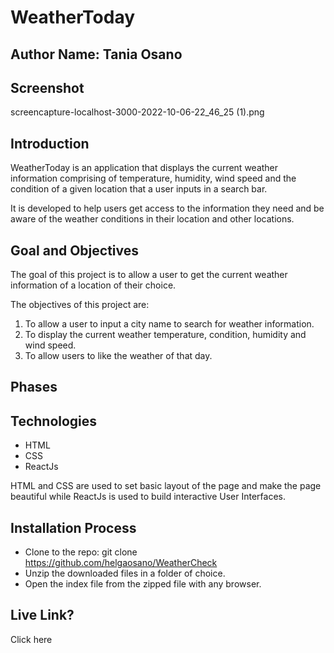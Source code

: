 # WeatherToday 
## Author Name: Tania Osano

## Screenshot

 screencapture-localhost-3000-2022-10-06-22_46_25 (1).png

## Introduction
WeatherToday is an application that displays the current weather information comprising of temperature, humidity, wind speed and the condition of a given location that a user inputs in a search bar.

It is developed to help users get access to the information they need and be aware of the weather conditions in their location and other locations.

## Goal and Objectives
The goal of this project is to allow a user to get the current weather information of a location of their choice.

The objectives of this project are:

1. To allow a user to input a city name to search for weather information.
2. To display the current weather temperature, condition, humidity and wind speed.
3. To allow users to like the weather of that day.

## Phases


## Technologies
- HTML 
- CSS
- ReactJs

HTML and CSS are used to set basic layout of the page and make the page beautiful while ReactJs is used to build interactive User Interfaces.

## Installation Process

- Clone to the repo: git clone https://github.com/helgaosano/WeatherCheck
- Unzip the downloaded files in a folder of choice.
- Open the index file from the zipped file with any browser.

## Live Link?

Click here 


